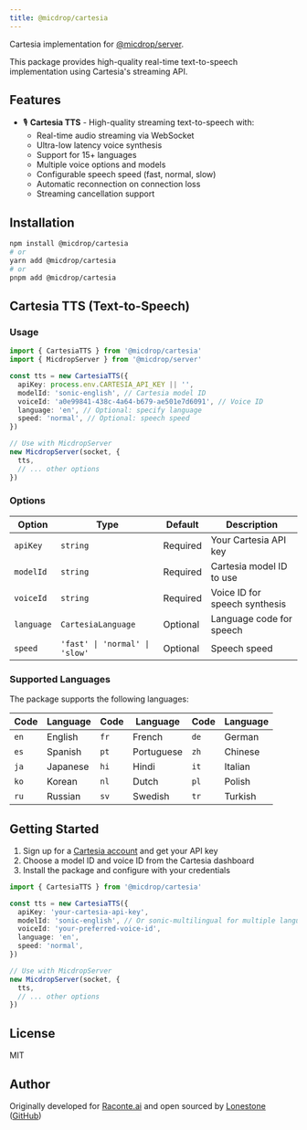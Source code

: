 ```yaml
---
title: @micdrop/cartesia
---
```


Cartesia implementation for [@micdrop/server](../server/README.md).

This package provides high-quality real-time text-to-speech implementation using Cartesia's streaming API.

## Features

- 🎙️ **Cartesia TTS** - High-quality streaming text-to-speech with:
  - Real-time audio streaming via WebSocket
  - Ultra-low latency voice synthesis
  - Support for 15+ languages
  - Multiple voice options and models
  - Configurable speech speed (fast, normal, slow)
  - Automatic reconnection on connection loss
  - Streaming cancellation support

## Installation

```bash
npm install @micdrop/cartesia
# or
yarn add @micdrop/cartesia
# or
pnpm add @micdrop/cartesia
```

## Cartesia TTS (Text-to-Speech)

### Usage

```typescript
import { CartesiaTTS } from '@micdrop/cartesia'
import { MicdropServer } from '@micdrop/server'

const tts = new CartesiaTTS({
  apiKey: process.env.CARTESIA_API_KEY || '',
  modelId: 'sonic-english', // Cartesia model ID
  voiceId: 'a0e99841-438c-4a64-b679-ae501e7d6091', // Voice ID
  language: 'en', // Optional: specify language
  speed: 'normal', // Optional: speech speed
})

// Use with MicdropServer
new MicdropServer(socket, {
  tts,
  // ... other options
})
```

### Options

| Option     | Type                           | Default  | Description                   |
| ---------- | ------------------------------ | -------- | ----------------------------- |
| `apiKey`   | `string`                       | Required | Your Cartesia API key         |
| `modelId`  | `string`                       | Required | Cartesia model ID to use      |
| `voiceId`  | `string`                       | Required | Voice ID for speech synthesis |
| `language` | `CartesiaLanguage`             | Optional | Language code for speech      |
| `speed`    | `'fast' \| 'normal' \| 'slow'` | Optional | Speech speed                  |

### Supported Languages

The package supports the following languages:

| Code | Language | Code | Language   | Code | Language |
| ---- | -------- | ---- | ---------- | ---- | -------- |
| `en` | English  | `fr` | French     | `de` | German   |
| `es` | Spanish  | `pt` | Portuguese | `zh` | Chinese  |
| `ja` | Japanese | `hi` | Hindi      | `it` | Italian  |
| `ko` | Korean   | `nl` | Dutch      | `pl` | Polish   |
| `ru` | Russian  | `sv` | Swedish    | `tr` | Turkish  |

## Getting Started

1. Sign up for a [Cartesia account](https://cartesia.ai) and get your API key
2. Choose a model ID and voice ID from the Cartesia dashboard
3. Install the package and configure with your credentials

```typescript
import { CartesiaTTS } from '@micdrop/cartesia'

const tts = new CartesiaTTS({
  apiKey: 'your-cartesia-api-key',
  modelId: 'sonic-english', // Or sonic-multilingual for multiple languages
  voiceId: 'your-preferred-voice-id',
  language: 'en',
  speed: 'normal',
})

// Use with MicdropServer
new MicdropServer(socket, {
  tts,
  // ... other options
})
```

## License

MIT

## Author

Originally developed for [Raconte.ai](https://www.raconte.ai) and open sourced by [Lonestone](https://www.lonestone.io) ([GitHub](https://github.com/lonestone))
